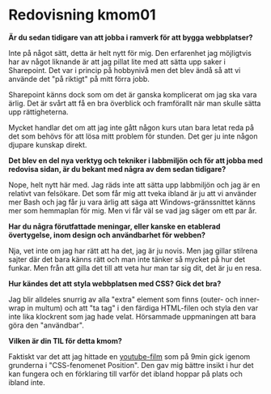 ---
---
Redovisning kmom01
=========================

**Är du sedan tidigare van att jobba i ramverk för att bygga webbplatser?**

Inte på något sätt, detta är helt nytt för mig. Den erfarenhet jag möjligtvis har av något liknande är att jag pillat lite med att sätta upp saker i Sharepoint. Det var i princip på hobbynivå men det blev ändå så att vi använde det "på riktigt" på mitt förra jobb.

Sharepoint känns dock som om det är ganska komplicerat om jag ska vara ärlig. Det är svårt att få en bra överblick och framförallt när man skulle sätta upp rättigheterna.

Mycket handlar det om att jag inte gått någon kurs utan bara letat reda på det som behövs för att lösa mitt problem för stunden. Det ger ju inte någon djupare kunskap direkt.

**Det blev en del nya verktyg och tekniker i labbmiljön och för att jobba med redovisa sidan, är du bekant med några av dem sedan tidigare?**

Nope, helt nytt här med. Jag räds inte att sätta upp labbmiljön och jag är en relativt van felsökare. Det som får mig att tveka ibland är ju att vi använder mer Bash och jag får ju vara ärlig att säga att Windows-gränssnittet känns mer som hemmaplan för mig. Men vi får väl se vad jag säger om ett par år.


**Har du några förutfattade meningar, eller kanske en etablerad övertygelse, inom design och användbarhet för webben?**

Nja, vet inte om jag har rätt att ha det, jag är ju novis. Men jag gillar stilrena sajter där det bara känns rätt och man inte tänker så mycket på hur det funkar. Men från att gilla det till att veta hur man tar sig dit, det är ju en resa.

**Hur kändes det att styla webbplatsen med CSS? Gick det bra?**

Jag blir alldeles snurrig av alla "extra" element som finns (outer- och inner-wrap in multum) och att "ta tag" i den färdiga HTML-filen och styla den var inte lika klockrent som jag hade velat. Hörsammade uppmaningen att bara göra den "användbar".

**Vilken är din TIL för detta kmom?**

Faktiskt var det att jag hittade en [youtube-film][Position] som på 9min gick igenom grunderna i "CSS-fenomenet Position". Den gav mig bättre insikt i hur det kan fungera och en förklaring till varför det ibland hoppar på plats och ibland inte.

[Position]:https://www.youtube.com/watch?v=jx5jmI0UlXU
